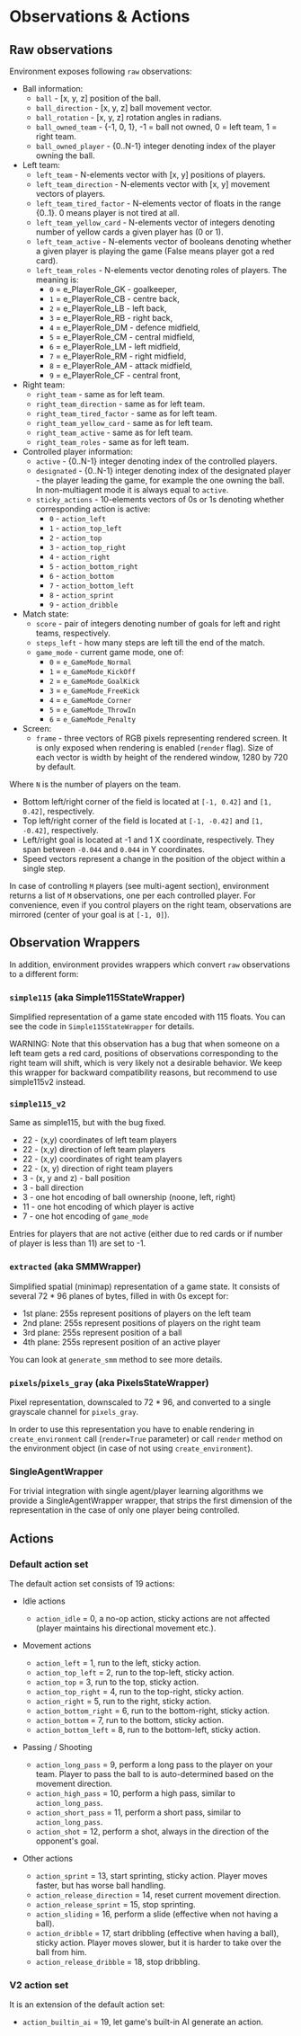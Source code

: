 # Observations & Actions


## Raw observations

Environment exposes following `raw` observations:

- Ball information:
    - `ball` - [x, y, z] position of the ball.
    - `ball_direction` - [x, y, z] ball movement vector.
    - `ball_rotation` - [x, y, z] rotation angles in radians.
    - `ball_owned_team` - {-1, 0, 1}, -1 = ball not owned, 0 = left team, 1 = right team.
    - `ball_owned_player` - {0..N-1} integer denoting index of the player owning the ball.
- Left team:
    - `left_team` - N-elements vector with [x, y] positions of players.
    - `left_team_direction` - N-elements vector with [x, y] movement vectors of players.
    - `left_team_tired_factor` - N-elements vector of floats in the range {0..1}. 0 means player is not tired at all.
    - `left_team_yellow_card` - N-elements vector of integers denoting number of yellow cards a given player has (0 or 1).
    - `left_team_active` - N-elements vector of booleans denoting whether a given player is playing the game (False means player got a red card).
    - `left_team_roles` - N-elements vector denoting roles of players. The meaning is:
        - `0` = e_PlayerRole_GK - goalkeeper,
        - `1` = e_PlayerRole_CB - centre back,
        - `2` = e_PlayerRole_LB - left back,
        - `3` = e_PlayerRole_RB - right back,
        - `4` = e_PlayerRole_DM - defence midfield,
        - `5` = e_PlayerRole_CM - central midfield,
        - `6` = e_PlayerRole_LM - left midfield,
        - `7` = e_PlayerRole_RM - right midfield,
        - `8` = e_PlayerRole_AM - attack midfield,
        - `9` = e_PlayerRole_CF - central front,
- Right team:
    - `right_team` - same as for left team.
    - `right_team_direction` - same as for left team.
    - `right_team_tired_factor` - same as for left team.
    - `right_team_yellow_card` - same as for left team.
    - `right_team_active` - same as for left team.
    - `right_team_roles` - same as for left team.
- Controlled player information:
    - `active` - {0..N-1} integer denoting index of the controlled players.
    - `designated` - {0..N-1} integer denoting index of the designated player - the player leading the game, for example the one owning the ball. In non-multiagent mode it is always equal to `active`.
    - `sticky_actions` - 10-elements vectors of 0s or 1s denoting whether corresponding action is active:
        - `0` - `action_left`
        - `1` - `action_top_left`
        - `2` - `action_top`
        - `3` - `action_top_right`
        - `4` - `action_right`
        - `5` - `action_bottom_right`
        - `6` - `action_bottom`
        - `7` - `action_bottom_left`
        - `8` - `action_sprint`
        - `9` - `action_dribble`
- Match state:
    - `score` - pair of integers denoting number of goals for left and right teams, respectively.
    - `steps_left` - how many steps are left till the end of the match.
    - `game_mode` - current game mode, one of:
        - `0` = `e_GameMode_Normal`
        - `1` = `e_GameMode_KickOff`
        - `2` = `e_GameMode_GoalKick`
        - `3` = `e_GameMode_FreeKick`
        - `4` = `e_GameMode_Corner`
        - `5` = `e_GameMode_ThrowIn`
        - `6` = `e_GameMode_Penalty`
- Screen:
    - `frame` - three vectors of RGB pixels representing rendered
    screen. It is only exposed when rendering is enabled (`render` flag). Size
    of each vector is width by height of the rendered window, 1280 by 720 by default.

Where `N` is the number of players on the team.

*   Bottom left/right corner of the field is located at `[-1, 0.42]`
    and `[1, 0.42]`, respectively.
*   Top left/right corner of the field is located at `[-1, -0.42]`
    and `[1, -0.42]`, respectively.
*   Left/right goal is located at -1 and 1 X coordinate, respectively. They
    span between `-0.044` and `0.044` in Y coordinates.
*   Speed vectors represent a change in the position of the object within a
    single step.

In case of controlling `M` players (see multi-agent section), environment
returns a list of `M` observations, one per each controlled player. For
convenience, even if you control players on the right team, observations are
mirrored (center of your goal is at `[-1, 0]`). 

## Observation Wrappers

In addition, environment provides wrappers which convert `raw` observations to a
different form:

### `simple115` (aka Simple115StateWrapper)

Simplified representation of a game state encoded with 115 floats. You can see
the code in `Simple115StateWrapper` for details.

WARNING: Note that this observation has a bug that when someone on a left team
gets a red card, positions of observations corresponding to the right team will
shift, which is very likely not a desirable behavior. We keep this wrapper for
backward compatibility reasons, but recommend to use simple115v2 instead.

### `simple115_v2`

Same as simple115, but with the bug fixed.

*   22 - (x,y) coordinates of left team players
*   22 - (x,y) direction of left team players
*   22 - (x,y) coordinates of right team players
*   22 - (x, y) direction of right team players
*   3 - (x, y and z) - ball position
*   3 - ball direction
*   3 - one hot encoding of ball ownership (noone, left, right)
*   11 - one hot encoding of which player is active
*   7 - one hot encoding of `game_mode`

Entries for players that are not active (either due to red cards or if number of
player is less than 11) are set to -1.

### `extracted` (aka SMMWrapper)

Simplified spatial (minimap) representation of a game state. It consists of
several 72 * 96 planes of bytes, filled in with 0s except for:

*   1st plane: 255s represent positions of players on the left team
*   2nd plane: 255s represent positions of players on the right team
*   3rd plane: 255s represent position of a ball
*   4th plane: 255s represent position of an active player

You can look at `generate_smm` method to see more details.

### `pixels`/`pixels_gray` (aka PixelsStateWrapper)

Pixel representation, downscaled to 72 * 96, and converted to a single grayscale
channel for `pixels_gray`.

In order to use this representation you have to enable rendering in
`create_environment` call (`render=True` parameter) or call `render` method on
the environment object (in case of not using `create_environment`).

### SingleAgentWrapper

For trivial integration with single agent/player learning algorithms we provide
a SingleAgentWrapper wrapper, that strips the first dimension of the
representation in the case of only one player being controlled.

## Actions

### Default action set

The default action set consists of 19 actions:

*   Idle actions

    *   `action_idle` = 0, a no-op action, sticky actions are not affected (player maintains his directional movement etc.).

*   Movement actions

    *   `action_left` = 1, run to the left, sticky action.
    *   `action_top_left` = 2, run to the top-left, sticky action.
    *   `action_top` = 3, run to the top, sticky action.
    *   `action_top_right` = 4, run to the top-right, sticky action.
    *   `action_right` = 5, run to the right, sticky action.
    *   `action_bottom_right` = 6, run to the bottom-right, sticky action.
    *   `action_bottom` = 7, run to the bottom, sticky action.
    *   `action_bottom_left` = 8, run to the bottom-left, sticky action.

*   Passing / Shooting

    *   `action_long_pass` = 9, perform a long pass to the player on your team. Player to pass the ball to is auto-determined based on the movement direction.
    *   `action_high_pass` = 10, perform a high pass, similar to `action_long_pass`.
    *   `action_short_pass` = 11, perform a short pass, similar to `action_long_pass`.
    *   `action_shot` = 12, perform a shot, always in the direction of the opponent's goal.

*   Other actions

    *   `action_sprint` = 13, start sprinting, sticky action. Player moves faster, but has worse ball handling.
    *   `action_release_direction` = 14, reset current movement direction.
    *   `action_release_sprint` = 15, stop sprinting.
    *   `action_sliding` = 16, perform a slide (effective when not having a ball).
    *   `action_dribble` = 17, start dribbling (effective when having a ball), sticky action. Player moves slower, but it is harder to take over the ball from him.
    *   `action_release_dribble` = 18, stop dribbling.

### V2 action set

It is an extension of the default action set:

*   `action_builtin_ai` = 19, let game's built-in AI generate an action.
